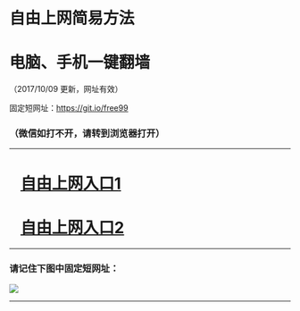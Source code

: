 ﻿# 自由上网简易方法

# 电脑、手机一键翻墙

（2017/10/09 更新，网址有效）

固定短网址：https://git.io/free99

### （微信如打不开，请转到浏览器打开）


***





# &nbsp;&nbsp; <a href="http://ft738210493.fwq-tz-1001.info/fwqtz01.html?t=10090014975 " target="_blank">自由上网入口1</a>
# &nbsp;&nbsp; <a href="http://ft248525636.fwq-tz-1002.info/fwqtz02.html?t=10090015847 " target="_blank">自由上网入口2</a>
***

### 请记住下图中固定短网址：

<img src="https://s3-us-west-2.amazonaws.com/fwq-1001/yjfq-20170905okok.png" /> 


***

